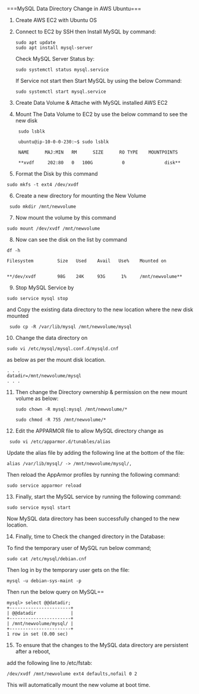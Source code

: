 ===MySQL Data Directory Change in AWS Ubuntu===

1. Create AWS EC2 with Ubuntu OS
2. Connect to EC2 by SSH then Install MySQL by command:
    
    ```
    sudo apt update
    sudo apt install mysql-server
    ```
    
    Check MySQL Server Status by:
    
    ```
    sudo systemctl status mysql.service
    ```
    If Service not start then Start MySQL by using the below Command: 
    
    ```
    sudo systemctl start mysql.service
    ```
    
3. Create Data Volume & Attache with MySQL installed AWS EC2
4. Mount The Data Volume to EC2 by use the below command to see the new disk
   ```
    sudo lsblk
   ```
   ```
    ubuntu@ip-10-0-0-230:~$ sudo lsblk
    
    NAME      MAJ:MIN   RM      SIZE      RO TYPE    MOUNTPOINTS
  
    **xvdf     202:80   0   100G           0               disk**
   ```
5. Format the Disk by this command 
```
sudo mkfs -t ext4 /dev/xvdf
```

6. Create a new directory for mounting the New Volume

```
 sudo mkdir /mnt/newvolume
```

7. Now mount the volume by this command 
```
sudo mount /dev/xvdf /mnt/newvolume
```

8. Now can see the disk on the list  by command 

```
df -h
```
```
Filesystem         Size   Used    Avail   Use%    Mounted on


**/dev/xvdf        98G    24K     93G      1%     /mnt/newvolume**
```

9. Stop MySQL Service by 

```
sudo service mysql stop
```
and Copy the existing data directory to the new location where the new disk mounted 
```
 sudo cp -R /var/lib/mysql /mnt/newvolume/mysql
```

10. Change the data directory on 

```
sudo vi /etc/mysql/mysql.conf.d/mysqld.cnf 
```

 as below as per the mount disk location. 
```
. . .
datadir=/mnt/newvolume/mysql
. . .
```
11. Then change the Directory ownership & permission on the new mount volume as below:
    
      ```
     sudo chown -R mysql:mysql /mnt/newvolume/*
     ```    
     ```    
     sudo chmod -R 755 /mnt/newvolume/*
     ```
    
12. Edit the APPARMOR file to allow MySQL directory change as 

```
 sudo vi /etc/apparmor.d/tunables/alias
```

 Update the alias file by adding the following line at the bottom of the file:

```
alias /var/lib/mysql/ -> /mnt/newvolume/mysql/,

```

Then reload the AppArmor profiles by running the following command:

```
sudo service apparmor reload
```


13. Finally, start the MySQL service by running the following command:

```
sudo service mysql start
```
Now MySQL data directory has been successfully changed to the new location.

14. Finally, time to Check the changed directory in the Database: 

 To find the temporary user of MySQL run below command;

```       
sudo cat /etc/mysql/debian.cnf
```

Then log in by the temporary user gets on the file:
    
```       
mysql -u debian-sys-maint -p
```

Then run the below query on MySQL==

 ```
mysql> select @@datadir;
+-----------------------+
| @@datadir             |
+-----------------------+
| /mnt/newvolume/mysql/ |
+-----------------------+
1 row in set (0.00 sec)

```

15. To ensure that the changes to the MySQL data directory are persistent after a reboot, 

add the following line to   /etc/fstab:

```
/dev/xvdf /mnt/newvolume ext4 defaults,nofail 0 2

```

This will automatically mount the new volume at boot time.
